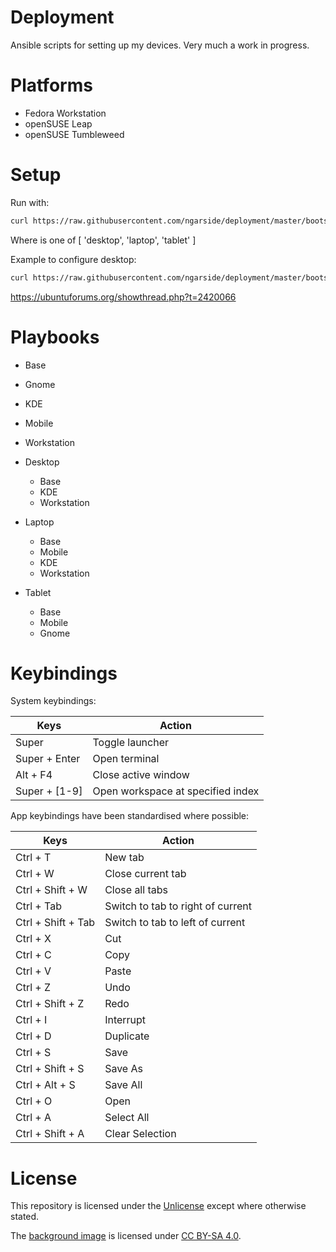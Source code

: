 # Deployment

Ansible scripts for setting up my devices. Very much a work in progress.

# Platforms

- Fedora Workstation
- openSUSE Leap
- openSUSE Tumbleweed

# Setup

Run with:

```sh
curl https://raw.githubusercontent.com/ngarside/deployment/master/bootstrappers/unix.sh | sudo bash -s <system>
```

Where <system> is one of [ 'desktop', 'laptop', 'tablet' ]

Example to configure desktop:

```sh
curl https://raw.githubusercontent.com/ngarside/deployment/master/bootstrappers/unix.sh | sudo bash -s desktop
```

https://ubuntuforums.org/showthread.php?t=2420066

# Playbooks

- Base
- Gnome
- KDE
- Mobile
- Workstation

- Desktop
	- Base
	- KDE
	- Workstation
- Laptop
	- Base
	- Mobile
	- KDE
	- Workstation
- Tablet
	- Base
	- Mobile
	- Gnome

# Keybindings

System keybindings:

| Keys | Action |
|-|-|
| Super | Toggle launcher |
| Super + Enter | Open terminal |
| Alt + F4 | Close active window |
| Super + [1-9] | Open workspace at specified index |

App keybindings have been standardised where possible:

| Keys | Action |
|-|-|
| Ctrl + T | New tab |
| Ctrl + W | Close current tab |
| Ctrl + Shift + W | Close all tabs |
| Ctrl + Tab | Switch to tab to right of current |
| Ctrl + Shift + Tab | Switch to tab to left of current |
| Ctrl + X | Cut |
| Ctrl + C | Copy |
| Ctrl + V | Paste |
| Ctrl + Z | Undo |
| Ctrl + Shift + Z | Redo |
| Ctrl + I | Interrupt |
| Ctrl + D | Duplicate |
| Ctrl + S | Save |
| Ctrl + Shift + S | Save As |
| Ctrl + Alt + S | Save All |
| Ctrl + O | Open |
| Ctrl + A | Select All |
| Ctrl + Shift + A | Clear Selection |

# License

This repository is licensed under the [Unlicense](license.md) except where otherwise stated.

The [background image](roles/background/files/background.png) is licensed under [CC BY-SA 4.0](https://creativecommons.org/licenses/by-sa/4.0/).